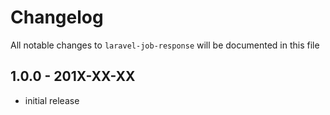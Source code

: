 # Changelog

All notable changes to `laravel-job-response` will be documented in this file

## 1.0.0 - 201X-XX-XX

- initial release
